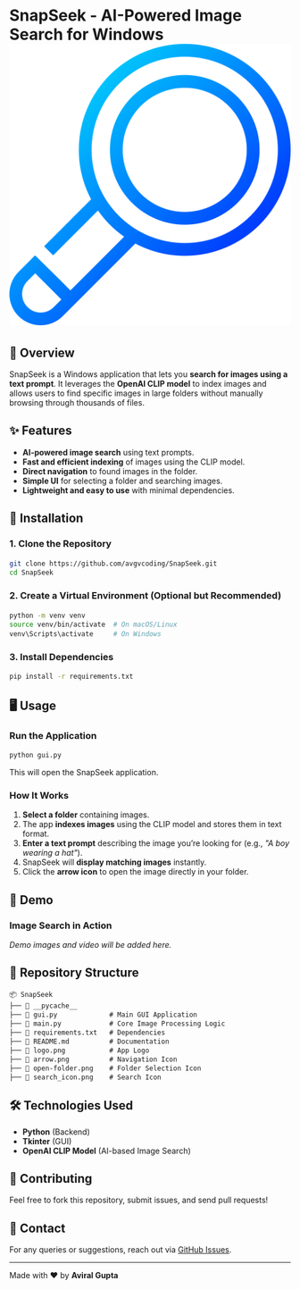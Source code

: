 # SnapSeek - AI-Powered Image Search for Windows ![SnapSeek Logo](logo.png)

## 📌 Overview
SnapSeek is a Windows application that lets you **search for images using a text prompt**. It leverages the **OpenAI CLIP model** to index images and allows users to find specific images in large folders without manually browsing through thousands of files.

## ✨ Features
- **AI-powered image search** using text prompts.
- **Fast and efficient indexing** of images using the CLIP model.
- **Direct navigation** to found images in the folder.
- **Simple UI** for selecting a folder and searching images.
- **Lightweight and easy to use** with minimal dependencies.

## 🚀 Installation
### **1. Clone the Repository**
```sh
git clone https://github.com/avgvcoding/SnapSeek.git
cd SnapSeek
```

### **2. Create a Virtual Environment (Optional but Recommended)**
```sh
python -m venv venv
source venv/bin/activate  # On macOS/Linux
venv\Scripts\activate     # On Windows
```

### **3. Install Dependencies**
```sh
pip install -r requirements.txt
```

## 🖥️ Usage
### **Run the Application**
```sh
python gui.py
```
This will open the SnapSeek application.

### **How It Works**
1. **Select a folder** containing images.
2. The app **indexes images** using the CLIP model and stores them in text format.
3. **Enter a text prompt** describing the image you’re looking for (e.g., *"A boy wearing a hat"*).
4. SnapSeek will **display matching images** instantly.
5. Click the **arrow icon** to open the image directly in your folder.

## 📸 Demo
### **Image Search in Action**
*Demo images and video will be added here.*

## 📂 Repository Structure
```
📦 SnapSeek
├── 📂 __pycache__
├── 📄 gui.py             # Main GUI Application
├── 📄 main.py            # Core Image Processing Logic
├── 📄 requirements.txt   # Dependencies
├── 📄 README.md          # Documentation
├── 📄 logo.png           # App Logo
├── 📄 arrow.png          # Navigation Icon
├── 📄 open-folder.png    # Folder Selection Icon
├── 📄 search_icon.png    # Search Icon
```

## 🛠️ Technologies Used
- **Python** (Backend)
- **Tkinter** (GUI)
- **OpenAI CLIP Model** (AI-based Image Search)

## 🙌 Contributing
Feel free to fork this repository, submit issues, and send pull requests!

## 📧 Contact
For any queries or suggestions, reach out via [GitHub Issues](https://github.com/avgvcoding/SnapSeek/issues).

---
Made with ❤️ by **Aviral Gupta**

